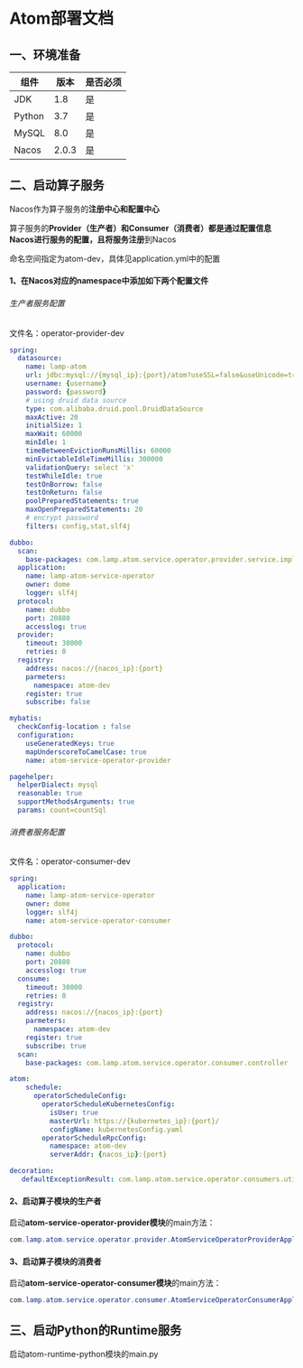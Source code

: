 # Atom部署文档

## 一、环境准备

| 组件   | 版本  | 是否必须 |
| ------ | ----- | -------- |
| JDK    | 1.8   | 是       |
| Python | 3.7   | 是       |
| MySQL  | 8.0   | 是       |
| Nacos  | 2.0.3 | 是       |

## 二、启动算子服务

Nacos作为算子服务的**注册中心和配置中心**

算子服务的**Provider（生产者）和Consumer（消费者）**都是通过配置信息Nacos进行服务的配置，且将**服务注册**到Nacos

命名空间指定为atom-dev，具体见application.yml中的配置

#### 1、在Nacos对应的namespace中添加如下两个配置文件

###### 生产者服务配置

文件名：operator-provider-dev

```yaml
spring:
  datasource:
    name: lamp-atom
    url: jdbc:mysql://{mysql_ip}:{port}/atom?useSSL=false&useUnicode=true&characterEncoding=utf-8&allowMultiQueries=true&zeroDateTimeBehavior=convertToNull&allowPublicKeyRetrieval=true
    username: {username}
    password: {password}
    # using druid data source
    type: com.alibaba.druid.pool.DruidDataSource
    maxActive: 20
    initialSize: 1
    maxWait: 60000
    minIdle: 1
    timeBetweenEvictionRunsMillis: 60000
    minEvictableIdleTimeMillis: 300000
    validationQuery: select 'x'
    testWhileIdle: true
    testOnBorrow: false
    testOnReturn: false
    poolPreparedStatements: true
    maxOpenPreparedStatements: 20
    # encrypt password
    filters: config,stat,slf4j

dubbo:
  scan:
    base-packages: com.lamp.atom.service.operator.provider.service.impl
  application:
    name: lamp-atom-service-operator
    owner: dome
    logger: slf4j
  protocol:
    name: dubbo
    port: 20880
    accesslog: true
  provider:
    timeout: 30000
    retries: 0
  registry:
    address: nacos://{nacos_ip}:{port}
    parmeters:
      namespace: atom-dev
    register: true
    subscribe: false

mybatis:
  checkConfig-location : false
  configuration:
    useGeneratedKeys: true
    mapUnderscoreToCamelCase: true
    name: atom-service-operator-provider

pagehelper:
  helperDialect: mysql
  reasonable: true
  supportMethodsArguments: true
  params: count=countSql
```

###### 消费者服务配置

文件名：operator-consumer-dev

```yaml
spring:
  application:
    name: lamp-atom-service-operator
    owner: dome
    logger: slf4j
    name: atom-service-operator-consumer

dubbo:
  protocol:
    name: dubbo
    port: 20880
    accesslog: true
  consume:
    timeout: 30000
    retries: 0
  registry:
    address: nacos://{nacos_ip}:{port}
    parmeters:
      namespace: atom-dev
    register: true
    subscribe: true
  scan:
    base-packages: com.lamp.atom.service.operator.consumer.controller

atom:
    schedule:
      operatorScheduleConfig:
        operatorScheduleKubernetesConfig:
          isUser: true
          masterUrl: https://{kubernetes_ip}:{port}/
          configName: kubernetesConfig.yaml
        operatorScheduleRpcConfig:
          namespace: atom-dev
          serverAddr: {nacos_ip}:{port}

decoration:
   defaultExceptionResult: com.lamp.atom.service.operator.consumers.utils.AtomConsumerExceptionResult
```

#### 2、启动算子模块的生产者

启动**atom-service-operator-provider模块**的main方法：

```java
com.lamp.atom.service.operator.provider.AtomServiceOperatorProviderApplication.java
```

#### 3、启动算子模块的消费者

启动**atom-service-operator-consumer模块**的main方法：

```java
com.lamp.atom.service.operator.consumer.AtomServiceOperatorConsumerApplication.java
```

## 三、启动Python的Runtime服务

启动atom-runtime-python模块的main.py





















